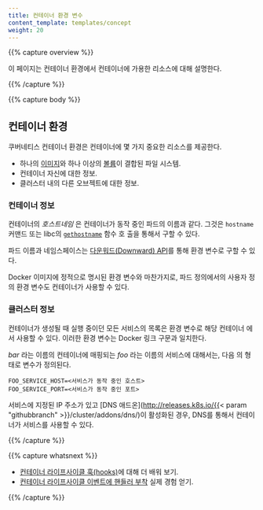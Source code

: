 ```yaml
---
title: 컨테이너 환경 변수
content_template: templates/concept
weight: 20
---
```


{{% capture overview %}}

이 페이지는 컨테이너 환경에서 컨테이너에 가용한 리소스에 대해 설명한다.

{{% /capture %}}

{{% capture body %}}

## 컨테이너 환경

쿠버네티스 컨테이너 환경은 컨테이너에 몇 가지 중요한 리소스를 제공한다.

- 하나의 [이미지](/ko/docs/concepts/containers/images/)와 하나 이상의
  [볼륨](/ko/docs/concepts/storage/volumes/)이 결합된 파일 시스템.
- 컨테이너 자신에 대한 정보.
- 클러스터 내의 다른 오브젝트에 대한 정보.

### 컨테이너 정보

컨테이너의 _호스트네임_ 은 컨테이너가 동작 중인 파드의 이름과 같다. 그것은
`hostname` 커맨드 또는 libc의
[`gethostname`](http://man7.org/linux/man-pages/man2/gethostname.2.html) 함수 호
출을 통해서 구할 수 있다.

파드 이름과 네임스페이스는
[다운워드(Downward) API](/docs/tasks/inject-data-application/downward-api-volume-expose-pod-information/)를
통해 환경 변수로 구할 수 있다.

Docker 이미지에 정적으로 명시된 환경 변수와 마찬가지로, 파드 정의에서의 사용자
정의 환경 변수도 컨테이너가 사용할 수 있다.

### 클러스터 정보

컨테이너가 생성될 때 실행 중이던 모든 서비스의 목록은 환경 변수로 해당 컨테이너
에서 사용할 수 있다. 이러한 환경 변수는 Docker 링크 구문과 일치한다.

_bar_ 라는 이름의 컨테이너에 매핑되는 _foo_ 라는 이름의 서비스에 대해서는, 다음
의 형태로 변수가 정의된다.

```shell
FOO_SERVICE_HOST=<서비스가 동작 중인 호스트>
FOO_SERVICE_PORT=<서비스가 동작 중인 포트>
```

서비스에 지정된 IP 주소가 있고 [DNS 애드온](http://releases.k8s.io/{{< param
"githubbranch" >}}/cluster/addons/dns/)이 활성화된 경우, DNS를 통해서 컨테이너가
서비스를 사용할 수 있다.

{{% /capture %}}

{{% capture whatsnext %}}

- [컨테이너 라이프사이클 훅(hooks)](/ko/docs/concepts/containers/container-lifecycle-hooks/)에
  대해 더 배워 보기.
- [컨테이너 라이프사이클 이벤트에 핸들러 부착](/docs/tasks/configure-pod-container/attach-handler-lifecycle-event/)
  실제 경험 얻기.

{{% /capture %}}
